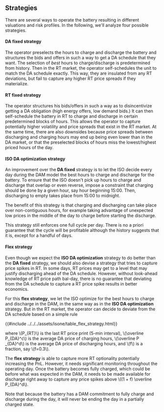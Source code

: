## Strategies

There are several ways to operate the battery resulting in different valuations and risk profiles.  In the following, we'll analyze four possible strategies.  

#### DA fixed strategy

The operator preselects the hours to charge and discharge the battery and structures the bids and offers in such a way to get a DA schedule that they want.  The selection of *best* hours to charge/discharge is predetermined from history.  Then in the RT market, the operator self-schedules the unit to match the DA schedule exactly.  This way, they are insulated from any RT deviations, but fail to capture any higher RT price spreads if they materialize.


#### RT fixed strategy

The operator structures his bids/offers in such a way as to disincentivize getting a DA obligation (high energy offers, low demand bids.)  It can then self-schedule the battery in RT to charge and discharge in certain predetermined blocks of hours.  This allows the operator to capture potentially higher volatility and price spreads that exist in the RT market.  At the same time, there are also downsides because price spreads between discharging and charging hours may end up being even lower than in the DA market, or that the preselected blocks of hours miss the lowest/highest priced hours of the day.

#### ISO DA optimization strategy

An improvement over the **DA fixed** strategy is to let the ISO decide every day during the DAM model the best hours to charge and discharge for the battery.  To ensure that the ISO doesn't pick up hours to charge and discharge that overlap or even reverse, impose a constraint that charging should be done by a given hour, say hour beginning 15:00.  Then, discharging to empty takes place from 15:00 to midnight.  

The benefit of this strategy is that charging and discharging can take place over non-contiguous hours, for example taking advantage of unexpected low prices in the middle of the day to charge before starting the discharge. 

This strategy still enforces one full cycle per day.  There is no a priori guarantee that the cycle will be profitable although the history suggests that it is, except for a handful of days.

#### Flex strategy

Even though we expect the **ISO DA optimization** strategy to do better than the **DA fixed** strategy, we should also devise a strategy that tries to capture price spikes in RT.  In some days, RT prices may get to a level that may justify discharging ahead of the DA schedule.  However, without look-ahead knowledge of RT price path bal-day, there is no guarantee that deviating from the DA schedule to capture a RT price spike results in better economics.    

For this **flex strategy**, we let the ISO optimize for the best hours to charge and discharge in the DAM, in the same way as in the **ISO DA optimization** strategy.  But in the RT market, the operator can decide to deviate from the DA schedule based on a simple rule  

<div>
{{#include ../../../assets/isone/table_flex_strategy.html}}
</div> 
 
where \\(P_{RT}\\) is the last RT price print (5-min interval), \\(\overline P_{DA}^c\\) is the average DA price of charging hours, \\(\overline P _{DA}^d\\) is the average 
DA price of discharging hours, and \\(f\\) is a fraction, say \\(f=0.3\\).


The **flex strategy** is able to capture more RT optionality potentially increasing the PnL.  However, it needs significant monitoring throughout the operating day.  Once the battery becomes fully charged, which could be before what was expected in the DAM, it needs to be made available for  discharge right away to capture any price spikes above \\((1 + f) \overline P_{DA}^d\\).  

Note that because the battery has a DAM commitment to fully charge and discharge during the day, it will never be ending the day in a partially charged state.    


